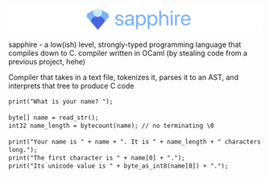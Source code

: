 ![Banner with the Sapphire programming language logo](banner.png)

sapphire - a low(ish) level, strongly-typed programming language that compiles down to C. compiler written in OCaml (by stealing code from a previous project, hehe)

Compiler that takes in a text file, tokenizes it, parses it to an AST, and interprets that tree to produce C code

```
print("What is your name? ");

byte[] name = read_str();
int32 name_length = bytecount(name); // no terminating \0

print("Your name is " + name + ". It is " + name_length + " characters long.");
print("The first character is " + name[0] + ".");
print("Its unicode value is " + byte_as_int8(name[0]) + ".");
```

